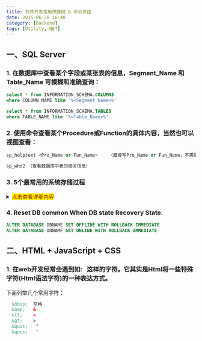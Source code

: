 ```yaml
---
title: 软件开发常用快捷键 & 命令总结
date: 2015-06-28 16:40
category: [Backend]
tags: [Utility,.NET]
---
```




## 一、SQL Server

### 1. 在数据库中查看某个字段或某张表的信息，Segment_Name 和 Table_Name 可模糊和准确查询：

```sql
select * from INFORMATION_SCHEMA.COLUMNS
where COLUMN_NAME like '%<Segment_Name>%' 

select * from INFORMATION_SCHEMA.TABLES
where TABLE_NAME like '%<Table_Name>%'
```

<!--more-->

### 2. 使用命令查看某个Procedure或Function的具体内容，当然也可以视图查看：

```sql
sp_helptext <Pro_Name or Fun_Name>    （直接写Pro_Name or Fun_Name，不需要加引号）

sp_who2 （查看数据库中表的相关信息）
```

### 3. 5个最常用的系统存储过程

<details>
<summary><mark><font color=darkred>点击查看详细内容</font></mark></summary>
There are a number of documented and undocumented system stored procedures in MS SQL Server that are helpful for every web developer working with databases. From the developer’s perspective, here’s a list of 5 System stored procedures that are my favorite.

1). sp_help

Purpose：
sp_help gives information about database objects. If you wanted to quickly know the structure of a table but are too lazy to look for the schema diagram or to dig for the table you are interested in within the Object explorer, sp_help is here to help

Syntax：
It can be used without parameters to get the information of objects in the database. 
It can be used with a parameter to get the information of a particular object   

Examples：
On the Adventure Works database:
Executing sp_help would yield the following recordset

Executing sp_help ‘Person.Address’ yields the following recordset

Note that it is not required to enclose the object name within single quotes unless the object name has a dot in it.

sp_help 'Table_Name'

2). sp_helptext

Purpose：
sp_help gives definition information of objects such as system stored procedures, user defined stored procedures, user defined functions, triggers etc.

Syntax：
viewplaincopy to clipboardprint?
sp_helptext 'Name of the object '

Example：
On the Adventure Works database:
Executing a sp_helptext 'dbo.uspGetBillOfMaterials' yields the following definition of the user defined stored procedure 

3). sp_MSforeachtable

Purpose：
Caution – This is an undocument stored procedure and should not be relied on. It is not listed in SQL BOL and should be used at your own risk.
This is a very useful stored procedure for executing a command for ALL the tables in the database. Say you wanted to get the number of rows in all the tables in your database, you could write: 

Example：
viewplaincopy to clipboardprint?
EXEC sp_MSforeachtable 'SELECT ''?'', COUNT(*) FROM ?'  
The literal ?is used as a token to replace the table name. The output for the Adventure Works database is shown below 

For each table in the database, it would list the table name and the number of rows in that table.
Want to find out how much space is used by each table in your database. Try this: 
viewplaincopy to clipboardprint?
sp_MSforeachtable 'execute sp_spaceused @objname = ''?'' '  
More information on sp_spaceused later in this article. 

4). sp_depends

Purpose：
Ever wanted to make a change to a table but were not sure what other objects are dependent on this table? There could be views or stored procedures that could break due to this change. In situations like this, sp_depends come to the rescue.

Syntax：
viewplaincopy to clipboardprint?
sp_depends 'Name of the object' 

Example：
In the Adventure Works database, say I wanted to find out all the objects that are dependent on the Person.Address table.
By executing sp_depends 'Person.Address', the result set is as shown 

sp_depends 'Table_Name'

5). sp_spaceused

Purpose：
This is a simple stored procedure that gives information on the size of the database or the database objects

Syntax：
If it is used without parameters, it would return the database information 
viewplaincopy to clipboardprint?
sp_spaceused  
If it is used with a parameter, it would return the information on the object 
viewplaincopy to clipboardprint?
sp_spaceused 'Name of the object' 

Example：
In the Adventure Works database, executing the sp_spaceused without parameters gives the following result

Executing the sp_spaceused ‘Person.Address’ (on a table object)

sp_spaceused 'Table_Name'

Conclusion This article gives a brief description on 5 useful system stored procedures that developers can use on a daily basis. Happy coding!
</details>

### 4. Reset DB common When DB state Recovery State.

```sql
ALTER DATABASE DBNAME SET OFFLINE WITH ROLLBACK IMMEDIATE
ALTER DATABASE DBNAME SET ONLINE WITH ROLLBACK IMMEDIATE
```







## 二、HTML + JavaScript + CSS

### 1. 在web开发经常会遇到如: &nbsp; 这样的字符。它其实是Html将一些特殊字符(Html语法字符)的一种表达方式。

下面列举几个常用字符：

```html	
  &nbsp;  空格
  &amp;   &
  &lt;    <
  &gt;    >
  &quot;   "
  &qpos;   '
```















 





